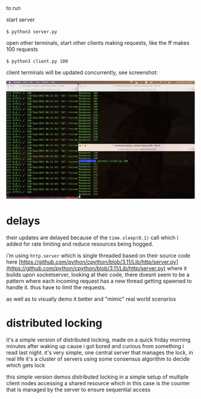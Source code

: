 to run

start server

`
$ python3 server.py
`

open other terminals, start other clients making requests, like the ff makes 100 requests

`
$ python3 client.py 100
`

client terminals will be updated concurrently, see screenshot:

![img](screenshot.jpg)

# delays

their updates are delayed because of the `time.sleep(0.1)` call which i added for rate limiting and reduce resources being hogged. 

i'm using `http.server` which is single threaded based on their source code here [https://github.com/python/cpython/blob/3.11/Lib/http/server.py](https://github.com/python/cpython/blob/3.11/Lib/http/server.py) where it builds upon socketserver, looking at their code, there doesnt seem to be a pattern where each incoming request has a new thread getting spawned to handle it. thus have to limit the requests.

as well as to visually demo it better and "mimic" real world scenarios

# distributed locking

it's a simple version of distributed locking, made on a quick friday morning minutes after waking up cause i got bored and curious from something i read last night. it's very simple, one central server that manages the lock, in real life it's a cluster of servers using some consensus algorithm to decide which gets lock


this simple version demos distributed locking in a simple setup of multiple client nodes accessing a shared resource which in this case is the counter that is managed by the server to ensure sequential access